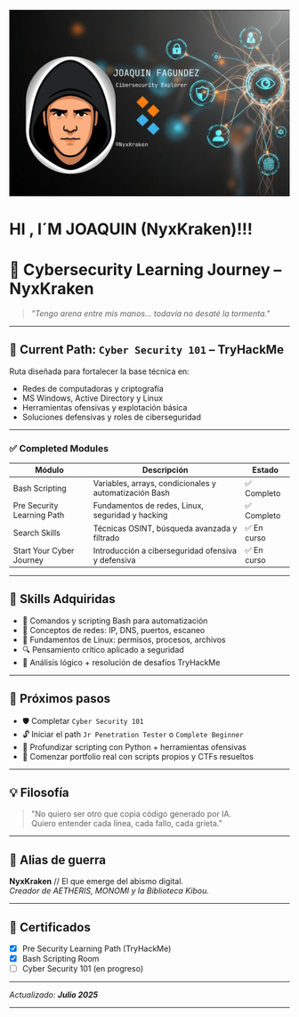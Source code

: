 <p align="center">
  <img src="assets/bannercapuchaestesi.png" alt="Banner NyxKraken" width="600"/>
</p>

# HI , I´M JOAQUIN (NyxKraken)!!!

# 🧠 Cybersecurity Learning Journey – NyxKraken

> *"Tengo arena entre mis manos... todavía no desaté la tormenta."*

---

## 📍 Current Path: `Cyber Security 101` – TryHackMe

Ruta diseñada para fortalecer la base técnica en:
- Redes de computadoras y criptografía
- MS Windows, Active Directory y Linux
- Herramientas ofensivas y explotación básica
- Soluciones defensivas y roles de ciberseguridad

---

### ✅ Completed Modules

| Módulo                          | Descripción                                     | Estado       |
|--------------------------------|-------------------------------------------------|--------------|
| Bash Scripting                 | Variables, arrays, condicionales y automatización Bash | ✅ Completo |
| Pre Security Learning Path     | Fundamentos de redes, Linux, seguridad y hacking | ✅ Completo |
| Search Skills                  | Técnicas OSINT, búsqueda avanzada y filtrado     | ✅ En curso  |
| Start Your Cyber Journey       | Introducción a ciberseguridad ofensiva y defensiva | ✅ En curso  |

---

## 🧱 Skills Adquiridas

- 📁 Comandos y scripting Bash para automatización
- 📡 Conceptos de redes: IP, DNS, puertos, escaneo
- 🧬 Fundamentos de Linux: permisos, procesos, archivos
- 🔍 Pensamiento crítico aplicado a seguridad
- 📜 Análisis lógico + resolución de desafíos TryHackMe

---

## 🚧 Próximos pasos

- 🛡️ Completar `Cyber Security 101`
- 🔓 Iniciar el path `Jr Penetration Tester` o `Complete Beginner`
- 🧪 Profundizar scripting con Python + herramientas ofensivas
- 📂 Comenzar portfolio real con scripts propios y CTFs resueltos

---

## 💡 Filosofía

> "No quiero ser otro que copia código generado por IA.  
> Quiero entender cada línea, cada fallo, cada grieta."

---

## 🐙 Alias de guerra

**NyxKraken** // El que emerge del abismo digital.  
_Creador de AETHERIS, MONOMI y la Biblioteca Kibou._

---

## 🏁 Certificados

- [x] Pre Security Learning Path (TryHackMe)
- [x] Bash Scripting Room
- [ ] Cyber Security 101 (en progreso)

---

_Actualizado: **Julio 2025**_

---
